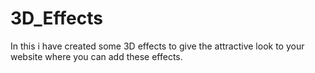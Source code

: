 # 3D_Effects

In this i have created some 3D effects to give the attractive look to your website where you can add these effects.
